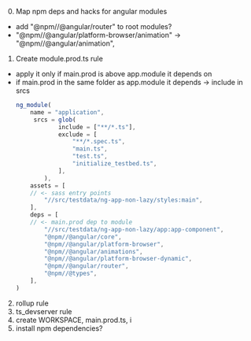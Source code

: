 0. Map npm deps and hacks for angular modules
- add "@npm//@angular/router" to root modules?
- "@npm//@angular/platform-browser/animation" -> "@npm//@angular/animation",
1. Create module.prod.ts rule
- apply it only if main.prod is above app.module it depends on
- if main.prod in the same folder as app.module it depends -> include in srcs 
    ```ts
    ng_module(
        name = "application",
         srcs = glob(
                include = ["**/*.ts"],
                exclude = [
                    "**/*.spec.ts",
                    "main.ts",
                    "test.ts",
                    "initialize_testbed.ts",
                ],
            ),
        assets = [
        // <- sass entry points
            "//src/testdata/ng-app-non-lazy/styles:main",
        ],
        deps = [
        // <- main.prod dep to module
            "//src/testdata/ng-app-non-lazy/app:app-component",
            "@npm//@angular/core",
            "@npm//@angular/platform-browser",
            "@npm//@angular/animations",
            "@npm//@angular/platform-browser-dynamic",
            "@npm//@angular/router",
            "@npm//@types",
        ],
    )
    ```
2. rollup rule
3. ts_devserver rule
4. create WORKSPACE, main.prod.ts, i
5. install npm dependencies?
